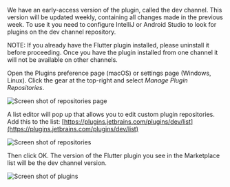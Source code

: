 We have an early-access version of the plugin, called the dev channel. This version will be updated weekly, containing all changes made in the previous week. To use it you need to configure IntelliJ or Android Studio to look for plugins on the dev channel repository.

NOTE: If you already have the Flutter plugin installed, please uninstall it before proceeding. Once you have the plugin installed from one channel it will not be available on other channels.

Open the Plugins preference page (macOS) or settings page (Windows, Linux). Click the gear at the top-right and select _Manage Plugin Repositories_.


![Screen shot of repositories page](https://lh4.googleusercontent.com/zo9vANXp01YXJC_tQGuiLJxgbdtRFWV-VXViIx_MnqCphGi8PhhQbNTa7H-8ogl0AxIpU7enEQpAs3FZ8lSd0eUw4FpSkxXRkDoQj9uCpvs93D4pTdIrjyK0--q9xBPXTQ0MN7PB)


A list editor will pop up that allows you to edit custom plugin repositories. Add this to the list:
[https://plugins.jetbrains.com/plugins/dev/list](https://plugins.jetbrains.com/plugins/dev/list)


![Screen shot of repositories](https://lh3.googleusercontent.com/W4o9xr8IAx0ROAc5NLeTFMbV8b_0ONukXiQdbU9nPbsY3l1eYsqPhyRMU5GkCA93JgqEensjFHSP_AFY0UAGLtZF2epZmH-GoDNlK0okegrF-jsdpy0GuPPEt4CnqzwalWJVril3)


Then click OK. The version of the Flutter plugin you see in the Marketplace list will be the dev channel version.


![Screen shot of plugins](https://lh6.googleusercontent.com/q8L3R4Rqyjb9gbrKui1SK7YvVLejBXg4TLE0Nif28nxRj69pxrgQY4cwFGiCHuBEegar5MvUgCWY2ETn2lABzG2HjZznPNAtprQRGoUenFrbxpsPNRM-gnxMCAkOpGcI3bGJtRwz)
